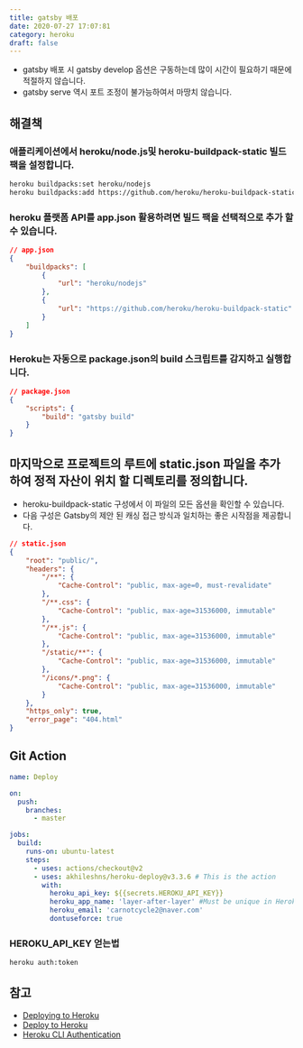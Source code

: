 ```yaml
---
title: gatsby 배포
date: 2020-07-27 17:07:81
category: heroku
draft: false
---
```


- gatsby 배포 시 gatsby develop 옵션은 구동하는데 많이 시간이 필요하기 때문에 적절하지 않습니다.
- gatsby serve 역시 포트 조정이 불가능하여서 마땅치 않습니다.

## 해결책

### 애플리케이션에서 heroku/node.js및 heroku-buildpack-static 빌드 팩을 설정합니다.

```bash
heroku buildpacks:set heroku/nodejs
heroku buildpacks:add https://github.com/heroku/heroku-buildpack-static.git
```

### heroku 플랫폼 API를 app.json 활용하려면 빌드 팩을 선택적으로 추가 할 수 있습니다.

```json
// app.json
{
	"buildpacks": [
		{
			"url": "heroku/nodejs"
		},
		{
			"url": "https://github.com/heroku/heroku-buildpack-static"
		}
	]
}
```

### Heroku는 자동으로 package.json의 build 스크립트를 감지하고 실행합니다.

```json
// package.json
{
	"scripts": {
		"build": "gatsby build"
	}
}
```

## 마지막으로 프로젝트의 루트에 static.json 파일을 추가 하여 정적 자산이 위치 할 디렉토리를 정의합니다.

- heroku-buildpack-static 구성에서 이 파일의 모든 옵션을 확인할 수 있습니다.
- 다음 구성은 Gatsby의 제안 된 캐싱 접근 방식과 일치하는 좋은 시작점을 제공합니다.

```json
// static.json
{
	"root": "public/",
	"headers": {
		"/**": {
			"Cache-Control": "public, max-age=0, must-revalidate"
		},
		"/**.css": {
			"Cache-Control": "public, max-age=31536000, immutable"
		},
		"/**.js": {
			"Cache-Control": "public, max-age=31536000, immutable"
		},
		"/static/**": {
			"Cache-Control": "public, max-age=31536000, immutable"
		},
		"/icons/*.png": {
			"Cache-Control": "public, max-age=31536000, immutable"
		}
	},
	"https_only": true,
	"error_page": "404.html"
}
```

## Git Action

```yml
name: Deploy

on:
  push:
    branches:
      - master

jobs:
  build:
    runs-on: ubuntu-latest
    steps:
      - uses: actions/checkout@v2
      - uses: akhileshns/heroku-deploy@v3.3.6 # This is the action
        with:
          heroku_api_key: ${{secrets.HEROKU_API_KEY}}
          heroku_app_name: 'layer-after-layer' #Must be unique in Heroku
          heroku_email: 'carnotcycle2@naver.com'
          dontuseforce: true
```

### HEROKU_API_KEY 얻는법

```bash
heroku auth:token
```

## 참고

- [Deploying to Heroku](https://www.gatsbyjs.org/docs/deploying-to-heroku/)
- [Deploy to Heroku](https://github.com/marketplace/actions/deploy-to-heroku)
- [Heroku CLI Authentication](https://devcenter.heroku.com/articles/authentication)
